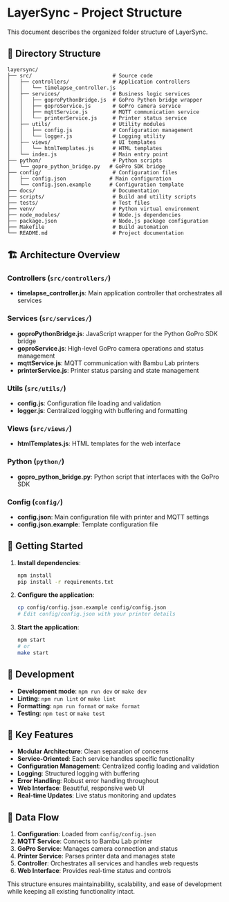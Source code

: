 # LayerSync - Project Structure

This document describes the organized folder structure of LayerSync.

## 📁 Directory Structure

```
layersync/
├── src/                          # Source code
│   ├── controllers/              # Application controllers
│   │   └── timelapse_controller.js
│   ├── services/                 # Business logic services
│   │   ├── goproPythonBridge.js  # GoPro Python bridge wrapper
│   │   ├── goproService.js       # GoPro camera service
│   │   ├── mqttService.js        # MQTT communication service
│   │   └── printerService.js     # Printer status service
│   ├── utils/                    # Utility modules
│   │   ├── config.js             # Configuration management
│   │   └── logger.js             # Logging utility
│   ├── views/                    # UI templates
│   │   └── htmlTemplates.js      # HTML templates
│   └── index.js                  # Main entry point
├── python/                       # Python scripts
│   └── gopro_python_bridge.py   # GoPro SDK bridge
├── config/                       # Configuration files
│   ├── config.json              # Main configuration
│   └── config.json.example      # Configuration template
├── docs/                         # Documentation
├── scripts/                      # Build and utility scripts
├── tests/                        # Test files
├── venv/                         # Python virtual environment
├── node_modules/                 # Node.js dependencies
├── package.json                  # Node.js package configuration
├── Makefile                      # Build automation
└── README.md                     # Project documentation
```

## 🏗️ Architecture Overview

### Controllers (`src/controllers/`)

- **timelapse_controller.js**: Main application controller that orchestrates all
  services

### Services (`src/services/`)

- **goproPythonBridge.js**: JavaScript wrapper for the Python GoPro SDK bridge
- **goproService.js**: High-level GoPro camera operations and status management
- **mqttService.js**: MQTT communication with Bambu Lab printers
- **printerService.js**: Printer status parsing and state management

### Utils (`src/utils/`)

- **config.js**: Configuration file loading and validation
- **logger.js**: Centralized logging with buffering and formatting

### Views (`src/views/`)

- **htmlTemplates.js**: HTML templates for the web interface

### Python (`python/`)

- **gopro_python_bridge.py**: Python script that interfaces with the GoPro SDK

### Config (`config/`)

- **config.json**: Main configuration file with printer and MQTT settings
- **config.json.example**: Template configuration file

## 🚀 Getting Started

1. **Install dependencies**:

   ```bash
   npm install
   pip install -r requirements.txt
   ```

2. **Configure the application**:

   ```bash
   cp config/config.json.example config/config.json
   # Edit config/config.json with your printer details
   ```

3. **Start the application**:
   ```bash
   npm start
   # or
   make start
   ```

## 🔧 Development

- **Development mode**: `npm run dev` or `make dev`
- **Linting**: `npm run lint` or `make lint`
- **Formatting**: `npm run format` or `make format`
- **Testing**: `npm test` or `make test`

## 📝 Key Features

- **Modular Architecture**: Clean separation of concerns
- **Service-Oriented**: Each service handles specific functionality
- **Configuration Management**: Centralized config loading and validation
- **Logging**: Structured logging with buffering
- **Error Handling**: Robust error handling throughout
- **Web Interface**: Beautiful, responsive web UI
- **Real-time Updates**: Live status monitoring and updates

## 🔄 Data Flow

1. **Configuration**: Loaded from `config/config.json`
2. **MQTT Service**: Connects to Bambu Lab printer
3. **GoPro Service**: Manages camera connection and status
4. **Printer Service**: Parses printer data and manages state
5. **Controller**: Orchestrates all services and handles web requests
6. **Web Interface**: Provides real-time status and controls

This structure ensures maintainability, scalability, and ease of development
while keeping all existing functionality intact.
